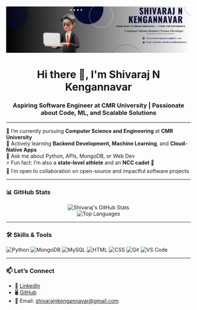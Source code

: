 <p align="center">
  <img src="github-banner.png" alt="GitHub Banner" style="max-width: 100%;">
</p>
<!-- Short Intro -->
<h1 align="center">Hi there 👋, I'm Shivaraj N Kengannavar</h1>
<h3 align="center">Aspiring Software Engineer at CMR University | Passionate about Code, ML, and Scalable Solutions</h3>

---

<!-- About Me -->
🔭 I’m currently pursuing **Computer Science and Engineering** at **CMR University**  
🌱 Actively learning **Backend Development, Machine Learning**, and **Cloud-Native Apps**  
💬 Ask me about Python, APIs, MongoDB, or Web Dev  
⚡ Fun fact: I’m also a **state-level athlete** and an **NCC cadet** 💪  
👯 I’m open to collaboration on open-source and impactful software projects  

---

<!-- GitHub Stats -->
### 📊 GitHub Stats

<p align="center">
  <img src="https://github-readme-stats.vercel.app/api?username=shivarajkengannavar&show_icons=true&theme=radical" alt="Shivaraj's GitHub Stats" />
  <br>
  <img src="https://github-readme-stats.vercel.app/api/top-langs/?username=shivarajkengannavar&layout=compact&theme=radical" alt="Top Languages" />
</p>

---

<!-- Skills -->
### 🛠️ Skills & Tools
![Python](https://img.shields.io/badge/Python-3670A0?style=for-the-badge&logo=python&logoColor=white)
![MongoDB](https://img.shields.io/badge/MongoDB-4EA94B?style=for-the-badge&logo=mongodb&logoColor=white)
![MySQL](https://img.shields.io/badge/MySQL-005C84?style=for-the-badge&logo=mysql&logoColor=white)
![HTML](https://img.shields.io/badge/HTML5-E34F26?style=for-the-badge&logo=html5&logoColor=white)
![CSS](https://img.shields.io/badge/CSS3-1572B6?style=for-the-badge&logo=css3&logoColor=white)
![Git](https://img.shields.io/badge/Git-F05032?style=for-the-badge&logo=git&logoColor=white)
![VS Code](https://img.shields.io/badge/VS%20Code-007ACC?style=for-the-badge&logo=visual-studio-code&logoColor=white)

---

<!-- Contact -->
### 📫 Let’s Connect

- 💼 [LinkedIn](https://www.linkedin.com/in/shivarajkengannavar/)
- 🖥️ [GitHub](https://github.com/shivarajkengannavar)
- 📧 Email: shivarajnkengannavar@gmail.com

